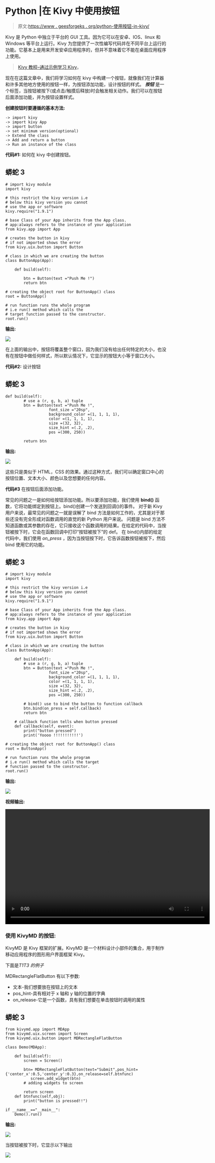 # Python |在 Kivy 中使用按钮

> 原文:[https://www . geesforgeks . org/python-使用按钮-in-kivy/](https://www.geeksforgeeks.org/python-working-with-buttons-in-kivy/)

Kivy 是 Python 中独立于平台的 GUI 工具。因为它可以在安卓、IOS、linux 和 Windows 等平台上运行。Kivy 为您提供了一次性编写代码并在不同平台上运行的功能。它基本上是用来开发安卓应用程序的，但并不意味着它不能在桌面应用程序上使用。

> [Kivy 教程–通过示例学习 Kivy](https://www.geeksforgeeks.org/kivy-tutorial/)。

现在在这篇文章中，我们将学习如何在 kivy 中构建一个按钮，就像我们在计算器和许多其他地方使用的按钮一样，为按钮添加功能，设计按钮的样式。
***按钮*** 是一个标签，当按钮被按下(或点击/触摸后释放)时会触发相关动作。我们可以在按钮后面添加功能，并为按钮设置样式。

**创建按钮时要遵循的基本方法:**

```
-> import kivy
-> import kivy App
-> import button
-> set minimum version(optional)
-> Extend the class
-> Add and return a button
-> Run an instance of the class
```

**代码#1:** 如何在 kivy 中创建按钮。

## 蟒蛇 3

```
# import kivy module
import kivy

# this restrict the kivy version i.e
# below this kivy version you cannot
# use the app or software
kivy.require("1.9.1")

# base Class of your App inherits from the App class.
# app:always refers to the instance of your application
from kivy.app import App

# creates the button in kivy
# if not imported shows the error
from kivy.uix.button import Button

# class in which we are creating the button
class ButtonApp(App):

    def build(self):

        btn = Button(text ="Push Me !")
        return btn

# creating the object root for ButtonApp() class
root = ButtonApp()

# run function runs the whole program
# i.e run() method which calls the
# target function passed to the constructor.
root.run()
```

**输出:**

![](img/a0f2f4c52ff98fb8406ed18ec4008455.png)

在上面的输出中，按钮将覆盖整个窗口，因为我们没有给出任何特定的大小，也没有在按钮中做任何样式，所以默认情况下，它显示的按钮大小等于窗口大小。

**代码#2:** 设计按钮

## 蟒蛇 3

```
def build(self):
        # use a (r, g, b, a) tuple
        btn = Button(text ="Push Me !",
                   font_size ="20sp",
                   background_color =(1, 1, 1, 1),
                   color =(1, 1, 1, 1),
                   size =(32, 32),
                   size_hint =(.2, .2),
                   pos =(300, 250))

        return btn
```

**输出:**

![](img/b6744fc925d320c81c48656aec69058f.png)

这些只是类似于 HTML，CSS 的效果。通过这种方式，我们可以确定窗口中心的按钮位置、文本大小、颜色以及您想要的任何内容。

**代码#3** 在按钮后面添加功能。

常见的问题之一是如何给按钮添加功能。所以要添加功能，我们使用
**bind()** 函数，它将功能绑定到按钮上。bind()创建一个发送到回调()的事件。
对于新 Kivy 用户来说，最常见的问题之一就是误解了 bind 方法是如何工作的，尤其是对于那些还没有完全形成对函数调用的直觉的新 Python 用户来说。
问题是 bind 方法不知道函数或其参数的存在，它只接收这个函数调用的结果。在给定的代码中，当按钮被按下时，它会在函数回调中打印“按钮被按下”的 def。
在 bind()内部的给定代码中，我们使用 *on_press* ，因为当按钮按下时，它告诉函数按钮被按下，然后 bind 使用它的功能。

## 蟒蛇 3

```
# import kivy module
import kivy

# this restrict the kivy version i.e
# below this kivy version you cannot
# use the app or software
kivy.require("1.9.1")

# base Class of your App inherits from the App class.
# app:always refers to the instance of your application
from kivy.app import App

# creates the button in kivy
# if not imported shows the error
from kivy.uix.button import Button

# class in which we are creating the button
class ButtonApp(App):

    def build(self):
        # use a (r, g, b, a) tuple
        btn = Button(text ="Push Me !",
                   font_size ="20sp",
                   background_color =(1, 1, 1, 1),
                   color =(1, 1, 1, 1),
                   size =(32, 32),
                   size_hint =(.2, .2),
                   pos =(300, 250))

        # bind() use to bind the button to function callback
        btn.bind(on_press = self.callback)
        return btn

    # callback function tells when button pressed
    def callback(self, event):
        print("button pressed")
        print('Yoooo !!!!!!!!!!!')

# creating the object root for ButtonApp() class
root = ButtonApp()

# run function runs the whole program
# i.e run() method which calls the target
# function passed to the constructor.
root.run()
```

**输出:**

![](img/b70ee5646db41d15940c06589ab0b034.png)

**视频输出:**

<video class="wp-video-shortcode" id="video-294457-1" width="640" height="360" preload="metadata" controls=""><source type="video/mp4" src="https://media.geeksforgeeks.org/wp-content/uploads/20190417153626/video_20190417_1529191.mp4?_=1">[https://media.geeksforgeeks.org/wp-content/uploads/20190417153626/video_20190417_1529191.mp4](https://media.geeksforgeeks.org/wp-content/uploads/20190417153626/video_20190417_1529191.mp4)</video>

### 使用 KivyMD 的按钮:

KivyMD 是 Kivy 框架的扩展。KivyMD 是一个材料设计小部件的集合，用于制作移动应用程序的图形用户界面框架 Kivy。

下面是*T1T3 的例子*

MDRectangleFlatButton 有以下参数:

*   文本-我们想要放在按钮上的文本
*   pos_hint-具有相对于 x 轴和 y 轴的位置的字典
*   on_release-它是一个函数，具有我们想要在单击按钮时调用的属性

## 蟒蛇 3

```
from kivymd.app import MDApp
from kivymd.uix.screen import Screen
from kivymd.uix.button import MDRectangleFlatButton

class Demo(MDApp):

    def build(self):
        screen = Screen()

        btn= MDRectangleFlatButton(text="Submit",pos_hint={'center_x':0.5,'center_y':0.3},on_release=self.btnfunc)
           screen.add_widget(btn)
        # adding widgets to screen

        return screen
    def btnfunc(self,obj):
        print("button is pressed!!")

if __name__=="__main__":
    Demo().run()
```

**输出:**

![](img/d47c288e3f72d7a15d42ba23253b8e4d.png)

当按钮被按下时，它显示以下输出

![](img/3fff8ff5da5e5efd0a1cd697c3be44df.png)
